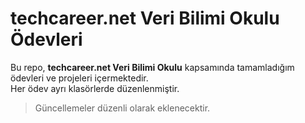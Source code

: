 # techcareer.net Veri Bilimi Okulu Ödevleri

Bu repo, **techcareer.net Veri Bilimi Okulu** kapsamında tamamladığım ödevleri ve projeleri içermektedir.  
Her ödev ayrı klasörlerde düzenlenmiştir.
> Güncellemeler düzenli olarak eklenecektir.

